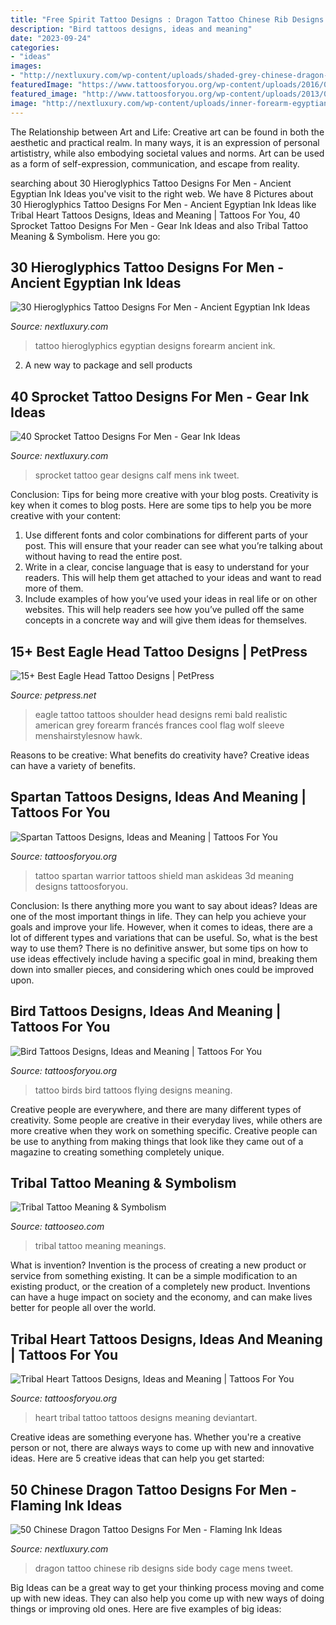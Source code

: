 ```yaml
---
title: "Free Spirit Tattoo Designs : Dragon Tattoo Chinese Rib Designs Side Body Cage Mens Tweet"
description: "Bird tattoos designs, ideas and meaning"
date: "2023-09-24"
categories:
- "ideas"
images:
- "http://nextluxury.com/wp-content/uploads/shaded-grey-chinese-dragon-mens-rib-cage-side-of-body-tattoo.jpg"
featuredImage: "https://www.tattoosforyou.org/wp-content/uploads/2016/05/Spartan-Tattoo-on-Back.jpg"
featured_image: "http://www.tattoosforyou.org/wp-content/uploads/2013/09/Tattoo-Birds-768x1024.jpg"
image: "http://nextluxury.com/wp-content/uploads/inner-forearm-egyptian-themed-hieroglyphics-tattoo-ideas-for-males.jpg"
---
```



The Relationship between Art and Life:
Creative art can be found in both the aesthetic and practical realm. In many ways, it is an expression of personal artististry, while also embodying societal values and norms. Art can be used as a form of self-expression, communication, and escape from reality.

	

		
searching about 30 Hieroglyphics Tattoo Designs For Men - Ancient Egyptian Ink Ideas you've visit to the right web. We have 8 Pictures about 30 Hieroglyphics Tattoo Designs For Men - Ancient Egyptian Ink Ideas like Tribal Heart Tattoos Designs, Ideas and Meaning | Tattoos For You, 40 Sprocket Tattoo Designs For Men - Gear Ink Ideas and also Tribal Tattoo Meaning &amp; Symbolism. Here you go:
		
    
## 30 Hieroglyphics Tattoo Designs For Men - Ancient Egyptian Ink Ideas

<img loading=lazy src="http://nextluxury.com/wp-content/uploads/inner-forearm-egyptian-themed-hieroglyphics-tattoo-ideas-for-males.jpg" onerror="this.onerror=null;this.src='https://tse2.mm.bing.net/th?id=OIP._L9k-bVLRZRaoYM4ssqxuwHaJ4&amp;pid=15.1';" alt="30 Hieroglyphics Tattoo Designs For Men - Ancient Egyptian Ink Ideas">

_Source: nextluxury.com_

>tattoo hieroglyphics egyptian designs forearm ancient ink. 

	

2. A new way to package and sell products

    
## 40 Sprocket Tattoo Designs For Men - Gear Ink Ideas

<img loading=lazy src="http://nextluxury.com/wp-content/uploads/mens-sprocket-ripped-skin-calf-tattoo.jpg" onerror="this.onerror=null;this.src='https://tse2.mm.bing.net/th?id=OIP.-erEWFNmXlzDUCQzFgfyMgAAAA&amp;pid=15.1';" alt="40 Sprocket Tattoo Designs For Men - Gear Ink Ideas">

_Source: nextluxury.com_

>sprocket tattoo gear designs calf mens ink tweet. 

	

Conclusion: Tips for being more creative with your blog posts.
Creativity is key when it comes to blog posts. Here are some tips to help you be more creative with your content: 
1. Use different fonts and color combinations for different parts of your post. This will ensure that your reader can see what you’re talking about without having to read the entire post. 
2. Write in a clear, concise language that is easy to understand for your readers. This will help them get attached to your ideas and want to read more of them. 
3. Include examples of how you’ve used your ideas in real life or on other websites. This will help readers see how you’ve pulled off the same concepts in a concrete way and will give them ideas for themselves. 

    
## 15+ Best Eagle Head Tattoo Designs | PetPress

<img loading=lazy src="https://cdn.petpress.net/wp-content/uploads/2020/06/11213659/eagle-head-tattoo-art-idea.jpg" onerror="this.onerror=null;this.src='https://tse3.mm.bing.net/th?id=OIP.ejc6bGvLbLYrUtatryZKTgHaHa&amp;pid=15.1';" alt="15+ Best Eagle Head Tattoo Designs | PetPress">

_Source: petpress.net_

>eagle tattoo tattoos shoulder head designs remi bald realistic american grey forearm francés frances cool flag wolf sleeve menshairstylesnow hawk. 

	

Reasons to be creative: What benefits do creativity have?
Creative ideas can have a variety of benefits.

    
## Spartan Tattoos Designs, Ideas And Meaning | Tattoos For You

<img loading=lazy src="https://www.tattoosforyou.org/wp-content/uploads/2016/05/Spartan-Tattoo-on-Back.jpg" onerror="this.onerror=null;this.src='https://tse1.mm.bing.net/th?id=OIP.4FVTd5K90gA1hHV01VgbaQHaMW&amp;pid=15.1';" alt="Spartan Tattoos Designs, Ideas and Meaning | Tattoos For You">

_Source: tattoosforyou.org_

>tattoo spartan warrior tattoos shield man askideas 3d meaning designs tattoosforyou. 

	

Conclusion: Is there anything more you want to say about ideas?
Ideas are one of the most important things in life. They can help you achieve your goals and improve your life. However, when it comes to ideas, there are a lot of different types and variations that can be useful. So, what is the best way to use them? There is no definitive answer, but some tips on how to use ideas effectively include having a specific goal in mind, breaking them down into smaller pieces, and considering which ones could be improved upon.

    
## Bird Tattoos Designs, Ideas And Meaning | Tattoos For You

<img loading=lazy src="http://www.tattoosforyou.org/wp-content/uploads/2013/09/Tattoo-Birds-768x1024.jpg" onerror="this.onerror=null;this.src='https://tse2.mm.bing.net/th?id=OIP.qVT1Y5a6cqXpR4jzxRECnAHaJ4&amp;pid=15.1';" alt="Bird Tattoos Designs, Ideas and Meaning | Tattoos For You">

_Source: tattoosforyou.org_

>tattoo birds bird tattoos flying designs meaning. 

	

Creative people are everywhere, and there are many different types of creativity. Some people are creative in their everyday lives, while others are more creative when they work on something specific. Creative people can be use to anything from making things that look like they came out of a magazine to creating something completely unique.

    
## Tribal Tattoo Meaning &amp; Symbolism

<img loading=lazy src="http://www.tattooseo.com/wp-content/uploads/2013/11/Tribal-Tattoo-Meanings-27.jpg" onerror="this.onerror=null;this.src='https://tse3.mm.bing.net/th?id=OIP.5CXMHaHcdb9-eGTNdxgGCQAAAA&amp;pid=15.1';" alt="Tribal Tattoo Meaning &amp; Symbolism">

_Source: tattooseo.com_

>tribal tattoo meaning meanings. 

	

What is invention?
Invention is the process of creating a new product or service from something existing. It can be a simple modification to an existing product, or the creation of a completely new product. Inventions can have a huge impact on society and the economy, and can make lives better for people all over the world.

    
## Tribal Heart Tattoos Designs, Ideas And Meaning | Tattoos For You

<img loading=lazy src="https://www.tattoosforyou.org/wp-content/uploads/2016/02/Tribal-Heart-Tattoos-for-Women.jpg" onerror="this.onerror=null;this.src='https://tse3.mm.bing.net/th?id=OIP.br8xu128NKfUk_2IB_R1YwHaJ4&amp;pid=15.1';" alt="Tribal Heart Tattoos Designs, Ideas and Meaning | Tattoos For You">

_Source: tattoosforyou.org_

>heart tribal tattoo tattoos designs meaning deviantart. 

	

Creative ideas are something everyone has. Whether you're a creative person or not, there are always ways to come up with new and innovative ideas. Here are 5 creative ideas that can help you get started: 

    
## 50 Chinese Dragon Tattoo Designs For Men - Flaming Ink Ideas

<img loading=lazy src="http://nextluxury.com/wp-content/uploads/shaded-grey-chinese-dragon-mens-rib-cage-side-of-body-tattoo.jpg" onerror="this.onerror=null;this.src='https://tse3.mm.bing.net/th?id=OIP.TAEtRFtJVvUVpN6bPpsHrQAAAA&amp;pid=15.1';" alt="50 Chinese Dragon Tattoo Designs For Men - Flaming Ink Ideas">

_Source: nextluxury.com_

>dragon tattoo chinese rib designs side body cage mens tweet. 

	

Big Ideas can be a great way to get your thinking process moving and come up with new ideas. They can also help you come up with new ways of doing things or improving old ones. Here are five examples of big ideas: 

